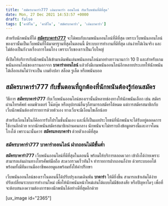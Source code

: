 ```yaml
---
title: 'สมัครบาคาร่า777 เล่นบาคาร่า ออนไลน์ กับเว็บพนันที่ดีที่สุด'
date: Mon, 27 Dec 2021 14:53:57 +0000
draft: false
tags: ['คาสิโน', 'คาสิโน', 'สมัครบาคาร่า', 'เล่นบาคาร่า']
---
```


สำหรับนักพนันที่ได้ [**สมัครบาคาร่า777**](/archives/) จะได้พบกับเกมพนันออนไลน์ที่ดีที่สุด เพราะเว็บพนันออนไลน์ของเรานั้นเป็นเว็บพนันที่ได้มาตรฐานที่สุดในตอนนี้ มีระบบการทำงานที่ดีที่สุด เล่นง่ายได้เงินจริง และไม่ต้องเป็นกังวลเรื่องการโดนโกง เพราะเว็บของเราเป็นเว็บใหญ่

ที่เปิดให้บริการกับนักพนันได้เข้ามาเดิมพันเล่นพนันออนไลน์มาอย่างยาวนานกว่า 10 ปี และสำหรับเกมพนันออนไลน์ของเรานอกจาก **บาคาร่าออนไลน์** แล้วยังมีเกมพนันออนไลน์อีกหลายประเภทให้นักพนันได้เลือกเล่นไม่ว่าจะเป็น เกมยิงปลา สล็อต รูเล็ต หรือพนันบอล

**สมัครบาคาร่า777 กับขั้นตอนที่ถูกต้องที่นักพนันต้องรู้ก่อนสมัคร**
------------------------------------------------------------------

วิธีการ **สมัครบาคาร่า777** กับเว็บพนันออนไลน์ของเรานั้นมีหลายช่องทางให้นักพนันเลือก เช่น สมัครผ่านโทรศัพท์ คอมพิวเตอร์ โน๊ตบุ๊ค หรืออุปกรณ์อื่นๆก็สามารถสมัครได้หมด แต่การสมัครสมาชิกกับเว็บนักพนันต้องทำรายการด้วยต้วเอง ทางเว็บจะมีเงือนไขเล็กน้อย

สำหรับเงือนไขในก็คือการรับโปรโมชั่นนั้นเอง และนี่ก็เป็นผลประโยชน์ที่นักพนันจะได้รับอยู่ตลอดการใช้งานอีกด้วย หากนักพนันสมัครสมาชิกผ่านคนกลาง นักพนันจะไม่ทราบถึงข้อมูลตรงนี้และอาจโดนโกงได้ เพราะฉะนั้นควร **สมัครแทงบาคาร่า** ด้วยตัวเองดีที่สุด

### **สมัครบาคาร่า777 บาคาร่าออนไลน์ ฝากถอนไม่มีขั้นต่ำ**

**สมัครบาคาร่า777** เว็บพนันออนไลน์ที่ดีที่สุดในตอนนี้ พร้อมให้บริการตลอดเวลา เข้าถึงได้ง่ายเพราะสามารถเล่นผ่านทางโทรศัพท์มือถือ สะดวกรวดเร็วทันใจ ทำรายการฝากถอนก็ง่าย ด้วยระบบออโต้ พร้อมทั้งมีทีมงานมืออาชีพคอยดูแลพร้อมทั้งให้คำปรึกษา

เว็บพนันออนไลน์ของเราในตอนนี้ได้ปรับปรุงเกมเดินพัน **บาคาร่า** ให้ดียิ่งขึ้น สามารถเข้าเล่นได้ง่าย ปรับเปลี่ยนระบบการทำงานใหม่ เพื่อให้นักพนันหน้าใหม่เล่นได้แบบไม่มีข้อสงสัย หรือปัญหาใดๆ เพื่อที่จะต้อบสนองความต้องการของนักพนันได้อย่างดีที่สุดอีกด้วย

\[ux\_image id="2365"\]